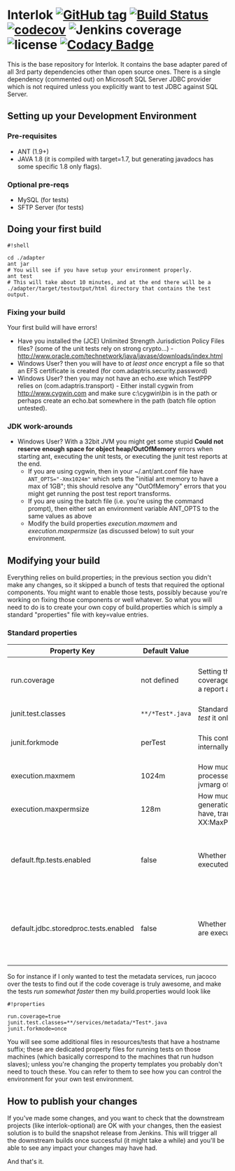 # Interlok [![GitHub tag](https://img.shields.io/github/tag/adaptris/interlok.svg)]() [![Build Status](https://travis-ci.org/adaptris/interlok.svg?branch=develop)](https://travis-ci.org/adaptris/interlok) [![codecov](https://codecov.io/gh/adaptris/interlok/branch/develop/graph/badge.svg)](https://codecov.io/gh/adaptris/interlok) ![Jenkins coverage](https://img.shields.io/jenkins/t/https/development.adaptris.net/jenkins/job/Interlok.svg) ![license](https://img.shields.io/github/license/adaptris/interlok.svg) [![Codacy Badge](https://api.codacy.com/project/badge/Grade/cb4f8668396647adabe4cf82a5cec427)](https://www.codacy.com/app/adaptris/interlok)

This is the base repository for Interlok. It contains the base adapter pared of all 3rd party dependencies other than open source ones. There is a single dependency (commented out) on Microsoft SQL Server JDBC provider which is not required unless you explicitly want to test JDBC against SQL Server.

## Setting up your Development Environment ##

### Pre-requisites ###

* ANT (1.9+)
* JAVA 1.8 (it is compiled with target=1.7, but generating javadocs has some specific 1.8 only flags).

### Optional pre-reqs ###

* MySQL (for tests)
* SFTP Server (for tests)

## Doing your first build ##


```
#!shell

cd ./adapter
ant jar
# You will see if you have setup your environment properly.
ant test
# This will take about 10 minutes, and at the end there will be a ./adapter/target/testoutput/html directory that contains the test output.
```
### Fixing your build ###

Your first build will have errors!

* Have you installed the (JCE) Unlimited Strength Jurisdiction Policy Files files? (some of the unit tests rely on strong crypto...) - http://www.oracle.com/technetwork/java/javase/downloads/index.html
* Windows User? then you will have to *at least once* encrypt a file so that an EFS certificate is created (for com.adaptris.security.password)
* Windows User? then you may not have an echo.exe which TestPPP relies on (com.adaptris.transport) - Either install cygwin from http://www.cygwin.com and make sure c:\cygwin\bin is in the path or perhaps create an echo.bat somewhere in the path (batch file option untested).


### JDK work-arounds ###

* Windows User? With a 32bit JVM you might get some stupid __Could not reserve enough space for object heap/OutOfMemory__ errors when starting ant, executing the unit tests, or executing the junit test reports at the end.
    * If you are using cygwin, then in your ~/.ant/ant.conf file have ```ANT_OPTS="-Xmx1024m"``` which sets the "initial ant memory to have a max of 1GB"; this should resolve any "OutOfMemory" errors that you might get running the post test report transforms.
    * If you are using the batch file (i.e. you're using the command prompt), then either set an environment variable ANT_OPTS to the same values as above
    * Modify the build properties _execution.maxmem_ and _execution.maxpermsize_ (as discussed below) to suit your environment.

## Modifying your build ##

Everything relies on build.properties; in the previous section you didn't make any changes, so it skipped a bunch of tests that required the optional components. You might want to enable those tests, possibly because you're working on fixing those components or well whatever. So what you will need to do is to create your own copy of build.properties which is simply a standard "properties" file with key=value entries.

### Standard properties ###

Property Key | Default Value | Description | Notes
------------ | ------------- | ----------- | -----
run.coverage| not defined |Setting this to true means that you try add coverage support during _ant test_ giving you a report about code coverage|It does add some time to the tests, and you'll see a new directory appear in testoutput/coverage |
junit.test.classes|```**/*Test*.java```|Standard ant filter so that when you run _ant test_ it only tests what you want to test ||
junit.forkmode|perTest|This controls how the junit tests are forked internally by ant|_perTest_ is slow, but guarantees isolation, _once_ means we fork the JVM once
execution.maxmem|1024m|How much memory you want forked processes to have, translates directly into a jvmarg of -Xmx${execution.maxmem}||
execution.maxpermsize|128m|How much memory for permanent generation you want forked processes to have, translates directly into a jvmarg of -XX:MaxPermSize=${execution.maxpermsize}|
default.ftp.tests.enabled|false| Whether or not FTP and SFTP tests are executed | This overrides the setting in default-test.properties.template, you will probably have to define additional properties if you want to test FTP/SFTP
default.jdbc.storedproc.tests.enabled| false | Whether or not the stored procedure tests are executed|This overrides a setting in default-test.properties.template, you will probably have to define additional properties if you want to test JDBC Stored procedures


So for instance if I only wanted to test the metadata services, run jacoco over the tests to find out if the code coverage is truly awesome, and make the tests _run somewhat faster_ then my build.properties would look like


```
#!properties

run.coverage=true
junit.test.classes=**/services/metadata/*Test*.java
junit.forkmode=once
```

You will see some additional files in resources/tests that have a hostname suffix; these are dedicated property files for running tests on those machines (which basically correspond to the machines that run hudson slaves); unless you're changing the property templates you probably don't need to touch these. You can refer to them to see how you can control the environment for your own test environment.


## How to publish your changes ##

If you've made some changes, and you want to check that the downstream projects (like interlok-optional) are OK with your changes, then the easiest solution is to build the snapshot release from Jenkins. This will trigger all the downstream builds once successful (it might take a while) and you'll be able to see any impact your changes may have had.


And that's it.
